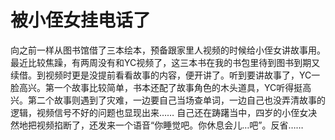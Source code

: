 # 被小侄女挂电话了


向之前一样从图书馆借了三本绘本，预备跟家里人视频的时候给小侄女讲故事用。最近比较焦躁，有两周没有和YC视频了，这三本书在我的书包里待到图书到期又续借。到视频时更是没提前看看故事的内容，便开讲了。听到要讲故事了，YC一脸高兴。第一个故事比较简单，书本还配了故事角色的木头道具，YC听得挺高兴。第二个故事则遇到了灾难，一边要自己当场查单词，一边自己也没弄清故事的逻辑，视频信号不好的问题也显现出来…… 自己还在踌躇当中，四岁的小侄女决然地把视频掐断了，还发来一个语音“你睡觉吧。你休息会儿…吧”。反省……

